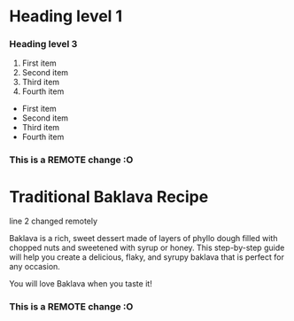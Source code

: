 # Heading level 1
### Heading level 3

1. First item
2. Second item
3. Third item
4. Fourth item

* First item
* Second item
* Third item
* Fourth item

### This is a REMOTE change :O
# Traditional Baklava Recipe
line 2 changed remotely

Baklava is a rich, sweet dessert made of layers of phyllo dough filled with chopped nuts and sweetened with syrup or honey. This step-by-step guide will help you create a delicious, flaky, and syrupy baklava that is perfect for any occasion.

You will love Baklava when you taste it!
### This is a REMOTE change :O

